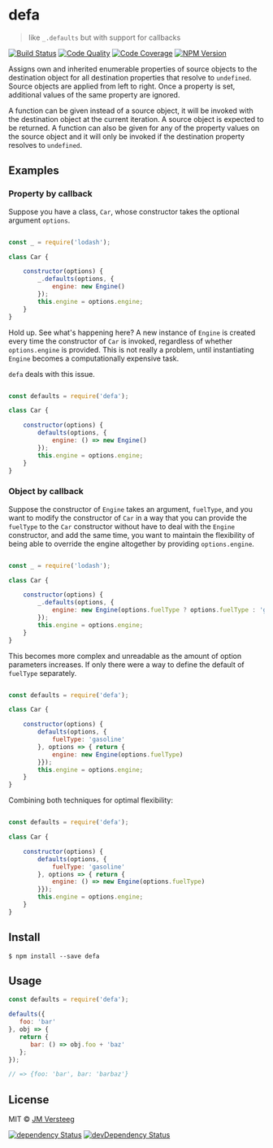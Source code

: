 # defa

> like `_.defaults` but with support for callbacks

[![Build Status][travis-image]][travis-url]
[![Code Quality][codeclimate-image]][codeclimate-url]
[![Code Coverage][coveralls-image]][coveralls-url]
[![NPM Version][npm-image]][npm-url]

Assigns own and inherited enumerable properties of source objects to the
destination object for all destination properties that resolve to `undefined`.
Source objects are applied from left to right. Once a property is set,
additional values of the same property are ignored.

A function can be given instead of a source object, it will be invoked with the destination object at the
current iteration. A source object is expected to be returned.
A function can also be given for any of the property values on the source object and it will only be invoked if
the destination property resolves to `undefined`.

## Examples

### Property by callback

Suppose you have a class, `Car`, whose constructor takes the optional argument `options`.

```js

const _ = require('lodash');

class Car {

    constructor(options) {
        _.defaults(options, {
            engine: new Engine()
        });
        this.engine = options.engine;
    }
}
```

Hold up. See what's happening here? A new instance of `Engine` is created every time the constructor of `Car` is invoked, regardless of whether `options.engine` is provided.
This is not really a problem, until instantiating `Engine` becomes a computationally expensive task.

`defa` deals with this issue.

```js

const defaults = require('defa');

class Car {

    constructor(options) {
        defaults(options, {
            engine: () => new Engine()
        });
        this.engine = options.engine;
    }
}
```

### Object by callback

Suppose the constructor of `Engine` takes an argument, `fuelType`, and you want to modify the constructor of `Car` in a way that you can provide the `fuelType` to the `Car` constructor without have to deal with the `Engine` constructor, and add the same time, you want to maintain the flexibility of being able to override the engine altogether by providing `options.engine`.

```js

const _ = require('lodash');

class Car {

    constructor(options) {
        _.defaults(options, {
            engine: new Engine(options.fuelType ? options.fuelType : 'gasoline')
        });
        this.engine = options.engine;
    }
}
```

This becomes more complex and unreadable as the amount of option parameters increases. If only there were a way to define the default of `fuelType` separately.

```js

const defaults = require('defa');

class Car {

    constructor(options) {
        defaults(options, {
            fuelType: 'gasoline'
        }, options => { return {
            engine: new Engine(options.fuelType)
        }});
        this.engine = options.engine;
    }
}
```

Combining both techniques for optimal flexibility:

```js

const defaults = require('defa');

class Car {

    constructor(options) {
        defaults(options, {
            fuelType: 'gasoline'
        }, options => { return {
            engine: () => new Engine(options.fuelType)
        }});
        this.engine = options.engine;
    }
}
```

## Install

```
$ npm install --save defa
```


## Usage

```js
const defaults = require('defa');

defaults({
   foo: 'bar'
}, obj => {
   return {
      bar: () => obj.foo + 'baz'
   };
});

// => {foo: 'bar', bar: 'barbaz'}
```


## License

MIT © [JM Versteeg](http://github.com/jmversteeg)

[![dependency Status][david-image]][david-url]
[![devDependency Status][david-dev-image]][david-dev-url]

[travis-image]: https://img.shields.io/travis/jmversteeg/defa.svg?style=flat-square
[travis-url]: https://travis-ci.org/jmversteeg/defa

[codeclimate-image]: https://img.shields.io/codeclimate/github/jmversteeg/defa.svg?style=flat-square
[codeclimate-url]: https://codeclimate.com/github/jmversteeg/defa

[david-image]: https://img.shields.io/david/jmversteeg/defa.svg?style=flat-square
[david-url]: https://david-dm.org/jmversteeg/defa

[david-dev-image]: https://img.shields.io/david/dev/jmversteeg/defa.svg?style=flat-square
[david-dev-url]: https://david-dm.org/jmversteeg/defa#info=devDependencies

[coveralls-image]: https://img.shields.io/coveralls/jmversteeg/defa.svg?style=flat-square
[coveralls-url]: https://coveralls.io/r/jmversteeg/defa

[npm-image]: https://img.shields.io/npm/v/defa.svg?style=flat-square
[npm-url]: https://www.npmjs.com/package/defa